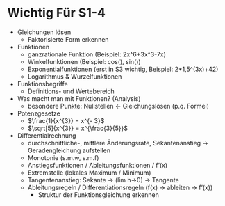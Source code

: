 # Wichtig Für S1-4

- Gleichungen lösen
    - Faktorisierte Form erkennen
- Funktionen
    - ganzrationale Funktion (Beispiel: 2x^6+3x^3-7x)
    - Winkelfunktionen (Beispiel: cos(), sin())
    - Exponentialfunktionen (erst in S3 wichtig, Beispiel: 2*1,5^(3x)+42)
    - Logarithmus & Wurzelfunktionen
- Funktionsbegriffe
    - Definitions- und Wertebereich
- Was macht man mit Funktionen? (Analysis)
    - besondere Punkte: Nullstellen ← Gleichungslösen (p.q. Formel)
- Potenzgesetze
    - $\frac{1}{x^{3}} = x^{- 3}$
    - $\sqrt[5]{x^{3}} = x^{\frac{3}{5}}$
- Differentialrechnung
    - durchschnittliche-, mittlere Änderungsrate, Sekantenanstieg → Geradengleichung aufstellen
    - Monotonie (s.m.w, s.m.f)
    - Anstiegsfunktionen / Ableitungsfunktionen / f’(x)
    - Extremstelle (lokales Maximum / Minimum)
    - Tangentenanstieg: Sekante → (lim h→0) → Tangente
    - Ableitungsregeln / Differentiationsregeln (f(x) → ableiten → f’(x))
        - Struktur der Funktionsgleichung erkennen